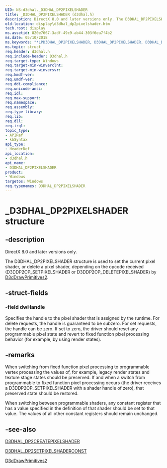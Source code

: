 ```yaml
---
UID: NS:d3dhal._D3DHAL_DP2PIXELSHADER
title: _D3DHAL_DP2PIXELSHADER (d3dhal.h)
description: DirectX 8.0 and later versions only. The D3DHAL_DP2PIXELSHADER structure is used to set the current pixel shader, or delete a pixel shader, depending on the opcode received (D3DDP2OP_SETPIXELSHADER or D3DDP2OP_DELETEPIXELSHADER) by D3dDrawPrimitives2.
old-location: display\d3dhal_dp2pixelshader.htm
tech.root: display
ms.assetid: 820e7667-3adf-49c9-ab44-303f6ea7f4b2
ms.date: 05/10/2018
ms.keywords: "*LPD3DHAL_DP2PIXELSHADER, D3DHAL_DP2PIXELSHADER, D3DHAL_DP2PIXELSHADER structure [Display Devices], LPD3DHAL_DP2PIXELSHADER, LPD3DHAL_DP2PIXELSHADER structure pointer [Display Devices], _D3DHAL_DP2PIXELSHADER, d3dhal/D3DHAL_DP2PIXELSHADER, d3dhal/LPD3DHAL_DP2PIXELSHADER, d3dstrct_f9a920b0-9018-4b87-ab28-d0b50753195b.xml, display.d3dhal_dp2pixelshader"
ms.topic: struct
req.header: d3dhal.h
req.include-header: D3dhal.h
req.target-type: Windows
req.target-min-winverclnt: 
req.target-min-winversvr: 
req.kmdf-ver: 
req.umdf-ver: 
req.ddi-compliance: 
req.unicode-ansi: 
req.idl: 
req.max-support: 
req.namespace: 
req.assembly: 
req.type-library: 
req.lib: 
req.dll: 
req.irql: 
topic_type:
- APIRef
- kbSyntax
api_type:
- HeaderDef
api_location:
- d3dhal.h
api_name:
- D3DHAL_DP2PIXELSHADER
product:
- Windows
targetos: Windows
req.typenames: D3DHAL_DP2PIXELSHADER
---
```


# _D3DHAL_DP2PIXELSHADER structure


## -description



   DirectX 8.0 and later versions only.
   

The D3DHAL_DP2PIXELSHADER structure is used to set the current pixel shader, or delete a pixel shader, depending on the opcode received (D3DDP2OP_SETPIXELSHADER or D3DDP2OP_DELETEPIXELSHADER) by <a href="https://docs.microsoft.com/windows-hardware/drivers/ddi/content/d3dhal/nc-d3dhal-lpd3dhal_drawprimitives2cb">D3dDrawPrimitives2</a>.


## -struct-fields




### -field dwHandle

Specifies the handle to the pixel shader that is assigned by the runtime. For delete requests, the handle is guaranteed to be subzero. For set requests, the handle can be zero. If set to zero, the driver should reset any programmable pixel state and revert to fixed function pixel processing behavior (for example, by using render states).


## -remarks



When switching from fixed function pixel processing to programmable vertex processing the values of, for example, legacy render states and texture stage states should be preserved. If and when a switch from programmable to fixed function pixel processing occurs (the driver receives a D3DDP2OP_SETPIXELSHADER with a shader handle of zero), that preserved state should be restored.

When switching between programmable shaders, any constant register that has a value specified in the definition of that shader should be set to that value. The values of all other constant registers should remain unchanged.




## -see-also




<a href="https://docs.microsoft.com/windows-hardware/drivers/ddi/content/d3dhal/ns-d3dhal-_d3dhal_dp2createpixelshader">D3DHAL_DP2CREATEPIXELSHADER</a>



<a href="https://docs.microsoft.com/windows-hardware/drivers/ddi/content/d3dhal/ns-d3dhal-_d3dhal_dp2setpixelshaderconst">D3DHAL_DP2SETPIXELSHADERCONST</a>



<a href="https://docs.microsoft.com/windows-hardware/drivers/ddi/content/d3dhal/nc-d3dhal-lpd3dhal_drawprimitives2cb">D3dDrawPrimitives2</a>
 

 

